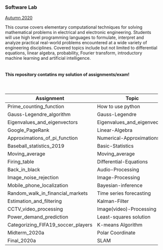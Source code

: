 ### Software Lab
[Autumn 2020](https://jonghank.github.io/ee370.html)

This course covers elementary computational techniques for solving mathematical problems in electrical and electronic engineering. Students will use high level programming languages to formulate, interpret and analyze practical real-world problems encountered at a wide variety of engineering disciplines. Covered topics include but not limited to differential equations, linear algebra, probability, Fourier transform, introductory machine learning and artificial intelligence.
<br/>
<br/>


#### This repository contatins my solution of assignments/exam!
<br/>


#### 
Assignment|Topic|
--------|--------|
Prime_counting_function| How to use python
Gauss-Legendre_algorithm| Gauss-Legendre
Eigenvalues_and_eigenvectors| Eigenvalues_and_eigenvectors
Google_PageRank| Linear-Algebra
Approximations_of_pi_function| Numerical-Approximations
Baseball_statistics_2019| Basic-Statistics 
Moving_average| Moving_average
Firing_table| Differential-Equations
Back_in_black| Audio-Processing
Image_noise_rejection| Image-Processing
Mobile_phone_localization| Bayesian-inference
Random_walk_in_financial_markets| Time series forecasting
Estimation_and_filtering| Kalman-Filter
CCTV_video_processing| Image(video)-Processing
Power_demand_prediction| Least-squares solution
Categorizing_FIFA19_soccer_players| K-means Algorithm
Midterm_2020a| Polar Coordinate
Final_2020a| SLAM